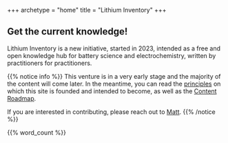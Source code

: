 +++
archetype = "home"
title = "Lithium Inventory"
+++

## Get the current knowledge!

Lithium Inventory is a new initiative, started in 2023, intended as a free and open knowledge hub for battery science and electrochemistry, written by practitioners for practitioners.

{{% notice info %}}
This venture is in a very early stage and the majority of the content will come later. In the meantime, you can read the [principles](/more/principles) on which this site is founded and intended to become, as well as the [Content Roadmap](/more/content-roadmap).

If you are interested in contributing, please reach out to [Matt](/more/about/#matthew-j-lacey----editor).
{{% /notice %}}

{{% word_count %}}